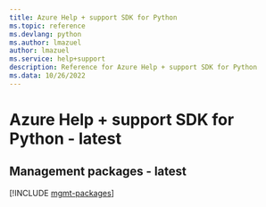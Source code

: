 ```yaml
---
title: Azure Help + support SDK for Python
ms.topic: reference
ms.devlang: python
ms.author: lmazuel
author: lmazuel
ms.service: help+support
description: Reference for Azure Help + support SDK for Python
ms.data: 10/26/2022
---
```

# Azure Help + support SDK for Python - latest

## Management packages - latest
[!INCLUDE [mgmt-packages](help-+-support-mgmt-index.md)]